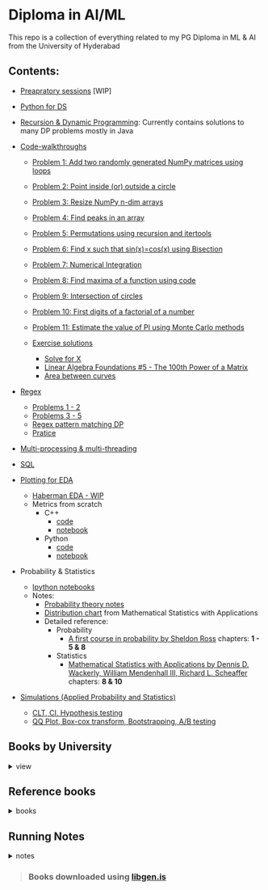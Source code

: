 <p align="center"> 
  <h1>Diploma in AI/ML</h1>
</p>

This repo is a collection of everything related to my PG Diploma in ML & AI from the University of Hyderabad

## Contents:

- [Preapratory sessions](https://github.com/Abhiswain97/PGD_UOH/tree/preparatory-sessions) [WIP]

- [Python for DS](https://github.com/Abhiswain97/PGD_UOH/tree/python-for-DS/DP%20sir%20notes)

- [Recursion & Dynamic Programming](https://github.com/Abhiswain97/PGD_UOH/tree/Recursion-and-DP):
  Currently contains solutions to many DP problems mostly in Java

- [Code-walkthroughs](https://github.com/Abhiswain97/PGD_UOH/tree/code-walkthroughs)

  - [Problem 1: Add two randomly generated NumPy matrices using loops](https://github.com/Abhiswain97/PGD_UOH/blob/code-walkthroughs/py%20scripts/random_numpy.py)
  - [Problem 2: Point inside (or) outside a circle](https://github.com/Abhiswain97/PGD_UOH/blob/code-walkthroughs/py%20scripts/point_inside_circle.py)
  - [Problem 3: Resize NumPy n-dim arrays](https://github.com/Abhiswain97/PGD_UOH/blob/code-walkthroughs/py%20scripts/resize_np_array.py)
  - [Problem 4: Find peaks in an array](https://github.com/Abhiswain97/PGD_UOH/blob/code-walkthroughs/py%20scripts/peak_find.py)
  - [Problem 5: Permutations using recursion and itertools](https://github.com/Abhiswain97/PGD_UOH/blob/code-walkthroughs/Ipython%20notebook/permutations_and_combinations.ipynb) 
  - [Problem 6: Find x such that sin(x)=cos(x) using Bisection](https://github.com/Abhiswain97/PGD_UOH/blob/code-walkthroughs/Ipython%20notebook/root_finding.ipynb)
  - [Problem 7: Numerical Integration](https://github.com/Abhiswain97/PGD_UOH/blob/code-walkthroughs/Ipython%20notebook/numerical_integration.ipynb)
  - [Problem 8: Find maxima of a function using code](https://github.com/Abhiswain97/PGD_UOH/blob/code-walkthroughs/Ipython%20notebook/find_maxima.ipynb)
  - [Problem 9: Intersection of circles](https://github.com/Abhiswain97/PGD_UOH/blob/code-walkthroughs/Ipython%20notebook/intersect_circle.ipynb)
  - [Problem 10: First digits of a factorial of a number](https://github.com/Abhiswain97/PGD_UOH/blob/code-walkthroughs/Ipython%20notebook/factorial_of_big_number.ipynb)
  - [Problem 11: Estimate the value of PI using Monte Carlo methods](https://github.com/Abhiswain97/PGD_UOH/blob/code-walkthroughs/Ipython%20notebook/estimate_pi.ipynb)

  - [Exercise solutions](https://github.com/Abhiswain97/PGD_UOH/tree/code-walkthroughs/exercise%20questions)
    - [Solve for X](https://github.com/Abhiswain97/PGD_UOH/blob/code-walkthroughs/Ipython%20notebook/root_finding.ipynb)
    - [Linear Algebra Foundations #5 - The 100th Power of a Matrix](https://github.com/Abhiswain97/PGD_UOH/blob/code-walkthroughs/Ipython%20notebook/ling_alg.ipynb)
    - [Area between curves](https://github.com/Abhiswain97/PGD_UOH/blob/code-walkthroughs/Ipython%20notebook/area_between_cureves.ipynb)
    
- [Regex](https://github.com/Abhiswain97/PGD_UOH/tree/regex)
  - [Problems 1 - 2](https://github.com/Abhiswain97/PGD_UOH/blob/regex/LIVE_4_Strings_Regex.ipynb) 
  - [Problems 3 - 5](https://github.com/Abhiswain97/PGD_UOH/blob/regex/LIVE_5_Strings_Regexes_II.ipynb)
  - [Regex pattern matching DP](https://github.com/Abhiswain97/PGD_UOH/blob/regex/LIVE_6_DP_inbuilt_DS.ipynb)
  - [Pratice](https://github.com/Abhiswain97/PGD_UOH/blob/regex/regex_tutorial.ipynb)

- [Multi-processing & multi-threading](https://github.com/Abhiswain97/PGD_UOH/tree/multiprocessing-and-multithreading)

- [SQL](https://github.com/Abhiswain97/PGD_UOH/tree/SQL)

- [Plotting for EDA](https://github.com/Abhiswain97/PGD_UOH/tree/Plotting-for-EDA) 

  - [Haberman EDA - WIP](https://github.com/Abhiswain97/PGD_UOH/blob/Plotting-for-EDA/haberman_EDA.ipynb) 
  - Metrics from scratch 
    - C++
      - [code](https://github.com/Abhiswain97/PGD_UOH/blob/Plotting-for-EDA/metrics.cpp)
      - [notebook](https://github.com/Abhiswain97/PGD_UOH/blob/Plotting-for-EDA/C%2B%2B%20Metrics.ipynb)
    - Python
      - [code](https://github.com/Abhiswain97/PGD_UOH/blob/Plotting-for-EDA/metric.py) 
      - [notebook](https://github.com/Abhiswain97/PGD_UOH/blob/Plotting-for-EDA/Python_metrics.ipynb) 

- Probability & Statistics
  - [Ipython notebooks](https://github.com/Abhiswain97/PGD_UOH/tree/Probability-and-stats/Ipython-notebooks) 
  - Notes:
    - [Probability theory notes](https://github.com/Abhiswain97/PGD_UOH/blob/Probability-and-stats/probability%20theory%20notes.pdf)
    - [Distribution chart](https://github.com/Abhiswain97/PGD_UOH/blob/Probability-and-stats/Distribution_chart.pdf) from Mathematical Statistics with Applications
    - Detailed reference:
      - Probability  
        - [A first course in probability by  Sheldon Ross](https://github.com/Abhiswain97/PGD_UOH/blob/Probability-and-stats/Ross_8th_ed_English.pdf) chapters: **1 - 5 & 8**
      - Statistics 
        - [Mathematical Statistics with Applications by Dennis D. Wackerly, William Mendenhall III, Richard L. Scheaffer](https://github.com/Abhiswain97/PGD_UOH/blob/Probability-and-stats/Dennis%20D.%20Wackerly%2C%20William%20Mendenhall%2C%20Richard%20L.%20Scheaffer%20-%20Mathematical%20Statistics%20with%20Applications-Cengage%20Learning%20(2008).pdf) chapters: **8 & 10**

- [Simulations (Applied Probability and Statistics)](https://github.com/Abhiswain97/PGD_UOH/tree/Simulation-Applied-Prob-Stats)
  - [CLT, CI, Hypothesis testing](https://github.com/Abhiswain97/PGD_UOH/blob/Simulation-Applied-Prob-Stats/Central_Limit_theorem_Copy1.ipynb) 
  - [QQ Plot, Box-cox transform, Bootstrapping, A/B testing](https://github.com/Abhiswain97/PGD_UOH/blob/Simulation-Applied-Prob-Stats/LIVE_Probability_Stats.ipynb)
 
## Books by University
<details>
  <summary>view</summary>

- [Python fundamentals - book 1](https://drive.google.com/file/d/1ZFY2NT8szGDrjc4p6D22vRhQiIe_d62t/view)

</details>

## Reference books
<details>
  <summary>books</summary>

- [A first course in probability by  Sheldon Ross](https://github.com/Abhiswain97/PGD_UOH/blob/Probability-and-stats/Ross_8th_ed_English.pdf)
- [Mathematical Statistics with Applications by Dennis D. Wackerly, William Mendenhall III, Richard L. Scheaffer](https://github.com/Abhiswain97/PGD_UOH/blob/Probability-and-stats/Dennis%20D.%20Wackerly%2C%20William%20Mendenhall%2C%20Richard%20L.%20Scheaffer%20-%20Mathematical%20Statistics%20with%20Applications-Cengage%20Learning%20(2008).pdf)

</details>

## Running Notes

<details>
  <summary>notes</summary>

- [Essentials of AI](https://drive.google.com/drive/folders/1H4VDyDCqVxsPlANkpHoL3LqyB7SLYkED)
- [Plotting for EDA](https://docs.google.com/document/d/1VyVS_NKuVZ4T9628tvWEQzNHjp2HOu0VbaEjO8TcT6k/edit)

</details>

> ### Books downloaded using [libgen.is](https://libgen.is/) 


